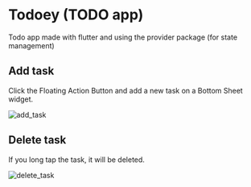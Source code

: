 # Todoey (TODO app)

Todo app made with flutter and using the provider package (for state management)

## Add task
Click the Floating Action Button and add a new task on a Bottom Sheet widget.

![add_task](https://github.com/thegera4/flutter_todo_app/assets/84020433/997f9212-1a49-4700-bb09-f87c7db078df)


## Delete task
If you long tap the task, it will be deleted.

![delete_task](https://github.com/thegera4/flutter_todo_app/assets/84020433/8b7dd9cb-7842-465d-8c2f-e052e45ea485)
